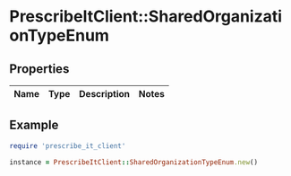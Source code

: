 # PrescribeItClient::SharedOrganizationTypeEnum

## Properties

| Name | Type | Description | Notes |
| ---- | ---- | ----------- | ----- |

## Example

```ruby
require 'prescribe_it_client'

instance = PrescribeItClient::SharedOrganizationTypeEnum.new()
```

